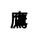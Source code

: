 ---
title: 鷹
layout: dream_interpretation/kind_single
description: 解夢 - 動物 - 鷹.
js: []
css: ["css/luck/dream_interpretation/dream_interpretation.css"]
---